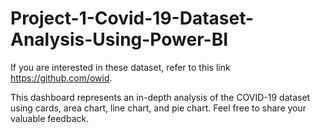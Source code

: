 # Project-1-Covid-19-Dataset-Analysis-Using-Power-BI
If you are interested in these dataset, refer to this link https://github.com/owid. 

This dashboard represents an in-depth analysis of the COVID-19 dataset using cards, area chart, line chart, and pie chart.
Feel free to share your valuable feedback.
